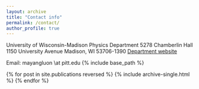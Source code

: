```yaml
---
layout: archive
title: "Contact info"
permalink: /contact/
author_profile: true
---
```


University of Wisconsin-Madison
Physics Department
5278 Chamberlin Hall
1150 University Avenue
Madison, WI 53706-1390
[Department website](https://www.physics.wisc.edu/)

Email: mayangluon \at pitt.edu 
{% include base_path %}

{% for post in site.publications reversed %}
  {% include archive-single.html %}
{% endfor %}
